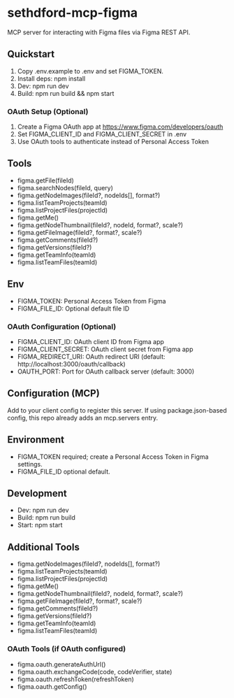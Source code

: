 # sethdford-mcp-figma

MCP server for interacting with Figma files via Figma REST API.

## Quickstart
1. Copy .env.example to .env and set FIGMA_TOKEN.
2. Install deps: npm install
3. Dev: npm run dev
4. Build: npm run build && npm start

### OAuth Setup (Optional)
1. Create a Figma OAuth app at https://www.figma.com/developers/oauth
2. Set FIGMA_CLIENT_ID and FIGMA_CLIENT_SECRET in .env
3. Use OAuth tools to authenticate instead of Personal Access Token

## Tools
- figma.getFile(fileId)
- figma.searchNodes(fileId, query)
- figma.getNodeImages(fileId?, nodeIds[], format?)
- figma.listTeamProjects(teamId)
- figma.listProjectFiles(projectId)
- figma.getMe()
- figma.getNodeThumbnail(fileId?, nodeId, format?, scale?)
- figma.getFileImage(fileId?, format?, scale?)
- figma.getComments(fileId?)
- figma.getVersions(fileId?)
- figma.getTeamInfo(teamId)
- figma.listTeamFiles(teamId)

## Env
- FIGMA_TOKEN: Personal Access Token from Figma
- FIGMA_FILE_ID: Optional default file ID

### OAuth Configuration (Optional)
- FIGMA_CLIENT_ID: OAuth client ID from Figma app
- FIGMA_CLIENT_SECRET: OAuth client secret from Figma app  
- FIGMA_REDIRECT_URI: OAuth redirect URI (default: http://localhost:3000/oauth/callback)
- OAUTH_PORT: Port for OAuth callback server (default: 3000)

## Configuration (MCP)
Add to your client config to register this server. If using package.json-based config, this repo already adds an mcp.servers entry.



## Environment
- FIGMA_TOKEN required; create a Personal Access Token in Figma settings.
- FIGMA_FILE_ID optional default.

## Development
- Dev: npm run dev
- Build: npm run build
- Start: npm start

## Additional Tools
- figma.getNodeImages(fileId?, nodeIds[], format?)
- figma.listTeamProjects(teamId)
- figma.listProjectFiles(projectId)
- figma.getMe()
- figma.getNodeThumbnail(fileId?, nodeId, format?, scale?)
- figma.getFileImage(fileId?, format?, scale?)
- figma.getComments(fileId?)
- figma.getVersions(fileId?)
- figma.getTeamInfo(teamId)
- figma.listTeamFiles(teamId)

### OAuth Tools (if OAuth configured)
- figma.oauth.generateAuthUrl()
- figma.oauth.exchangeCode(code, codeVerifier, state)
- figma.oauth.refreshToken(refreshToken)
- figma.oauth.getConfig()
